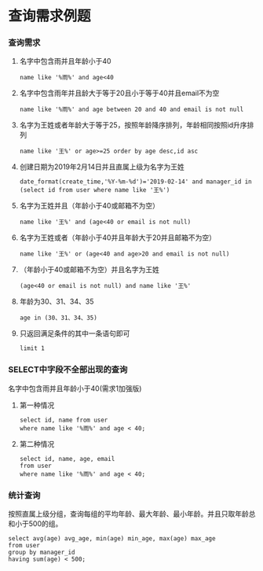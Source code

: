 # 查询需求例题

### 查询需求

1. 名字中包含雨并且年龄小于40

   ```mysql
   name like '%雨%' and age<40
   ```

2. 名字中包含雨年并且龄大于等于20且小于等于40并且email不为空

   ```mysql
   name like '%雨%' and age between 20 and 40 and email is not null
   ```

3. 名字为王姓或者年龄大于等于25，按照年龄降序排列，年龄相同按照id升序排列

   ```mysql
   name like '王%' or age>=25 order by age desc,id asc
   ```

4. 创建日期为2019年2月14日并且直属上级为名字为王姓

   ```mysql
   date_format(create_time,'%Y-%m-%d')='2019-02-14' and manager_id in (select id from user where name like '王%')
   ```

5. 名字为王姓并且（年龄小于40或邮箱不为空）

   ```mysql
   name like '王%' and (age<40 or email is not null)
   ```

6. 名字为王姓或者（年龄小于40并且年龄大于20并且邮箱不为空）

   ```mysql
   name like '王%' or (age<40 and age>20 and email is not null)
   ```

7. （年龄小于40或邮箱不为空）并且名字为王姓
   
   ```mysql
   (age<40 or email is not null) and name like '王%'
   ```
   
8. 年龄为30、31、34、35

   ```mysql
   age in (30、31、34、35)
   ```

9. 只返回满足条件的其中一条语句即可

   ```mysql
   limit 1
   ```

### SELECT中字段不全部出现的查询

名字中包含雨并且年龄小于40(需求1加强版)

1. 第一种情况

   ```mysql
   select id, name from user
   where name like '%雨%' and age < 40;
   ```

2. 第二种情况

   ```mysql
   select id, name, age, email
   from user
   where name like '%雨%' and age < 40;
   ```

### 统计查询

按照直属上级分组，查询每组的平均年龄、最大年龄、最小年龄。并且只取年龄总和小于500的组。

```mysql
select avg(age) avg_age, min(age) min_age, max(age) max_age
from user
group by manager_id
having sum(age) < 500;
```

